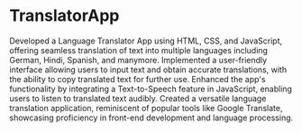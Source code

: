 # TranslatorApp
Developed a Language Translator App using HTML, CSS, and JavaScript, offering seamless translation of text into multiple languages including German, Hindi, Spanish, and manymore.
Implemented a user-friendly interface allowing users to input text and obtain accurate translations, with the ability to copy translated text for further use.
Enhanced the app's functionality by integrating a Text-to-Speech feature in JavaScript, enabling users to listen to translated text audibly.
Created a versatile language translation application, reminiscent of popular tools like Google Translate, showcasing proficiency in front-end development and language processing.
